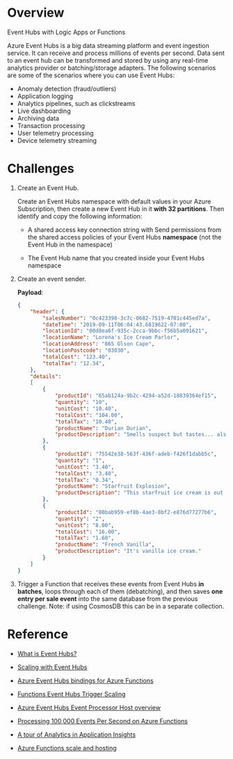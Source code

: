 # Overview
Event Hubs with Logic Apps or Functions

Azure Event Hubs is a big data streaming platform and event ingestion service. It can receive and process millions of events per second. Data sent to an event hub can be transformed and stored by using any real-time analytics provider or batching/storage adapters.  The following scenarios are some of the scenarios where you can use Event Hubs:

* Anomaly detection (fraud/outliers)
* Application logging
* Analytics pipelines, such as clickstreams
* Live dashboarding
* Archiving data
* Transaction processing
* User telemetry processing
* Device telemetry streaming

# Challenges

1. Create an Event Hub.

    Create an Event Hubs namespace with default values in your Azure
    Subscription, then create a new Event Hub in it **with 32 partitions**.
    Then identify and copy the following information:

    * A shared access key connection string with Send permissions from the
    shared access policies of your Event Hubs **namespace** (not the Event
    Hub in the namespace)

    * The Event Hub name that you created inside your Event Hubs namespace

2. Create an event sender.

    **Payload**:

    ```JSON
    {
        "header": {
            "salesNumber": "0c423398-3c7c-0682-7519-4701c445ed7a",
            "dateTime": "2019-09-11T06:04:43.6819622-07:00",
            "locationId": "00d8ea6f-935c-2cca-9bbc-f56b5a091621",
            "locationName": "Lorena's Ice Cream Parlor",
            "locationAddress": "865 Olson Cape",
            "locationPostcode": "03030",
            "totalCost": "123.40",
            "totalTax": "12.34",
        },
        "details":
        [
            {
                "productId": "65ab124a-9b2c-4294-a52d-18839364ef15",
                "quantity": "10",
                "unitCost": "10.40",
                "totalCost": "104.00",
                "totalTax": "10.40",
                "productName": "Durian Durian",
                "productDescription": "Smells suspect but tastes... also suspect."
            },
            {
                "productId": "75542e38-563f-436f-adeb-f426f1dabb5c",
                "quantity": "1",
                "unitCost": "3.40",
                "totalCost": "3.40",
                "totalTax": "0.34",
                "productName": "Starfruit Explosion",
                "productDescription": "This starfruit ice cream is out of this world!"
            },
            {
                "productId": "80bab959-ef8b-4ae3-8bf2-e876d77277b6",
                "quantity": "2",
                "unitCost": "8.00",
                "totalCost": "16.00",
                "totalTax": "1.60",
                "productName": "French Vanilla",
                "productDescription": "It's vanilla ice cream."
            }
        ]
    }
    ```

2. Trigger a Function that receives these events from Event Hubs **in batches**, loops through each of them (debatching), and then saves **one entry per sale event** into the same database from the previous challenge. Note: if using CosmosDB this can be in a separate collection.

# Reference

* [What is Event Hubs?](https://docs.microsoft.com/en-us/azure/event-hubs/event-hubs-about)

* [Scaling with Event Hubs](https://docs.microsoft.com/azure/event-hubs/event-hubs-scalability)

* [Azure Event Hubs bindings for Azure Functions](https://docs.microsoft.com/azure/azure-functions/functions-bindings-event-hubs)

* [Functions Event Hubs Trigger Scaling](https://docs.microsoft.com/azure/azure-functions/functions-bindings-event-hubs#trigger---scaling)

* [Azure Event Hubs Event Processor Host overview](https://docs.microsoft.com/azure/event-hubs/event-hubs-event-processor-host)

* [Processing 100,000 Events Per Second on Azure Functions](https://blogs.msdn.microsoft.com/appserviceteam/2017/09/19/processing-100000-events-per-second-on-azure-functions/)

* [A tour of Analytics in Application Insights](https://docs.microsoft.com/azure/application-insights/app-insights-analytics-tour)

* [Azure Functions scale and hosting](https://docs.microsoft.com/azure/azure-functions/functions-scale)